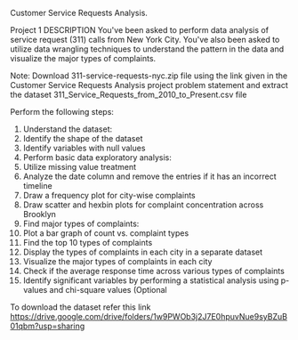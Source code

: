 Customer Service Requests Analysis.

Project 1
DESCRIPTION
You've been asked to perform data analysis of service request (311) calls from New York City. 
You've also been asked to utilize data wrangling techniques to understand the pattern in the data 
and visualize the major types of complaints.

Note: Download 311-service-requests-nyc.zip file using the link given in the Customer Service 
Requests Analysis project problem statement and extract the dataset 311_Service_Requests_from_2010_to_Present.csv file

Perform the following steps:
1. Understand the dataset:
  1. Identify the shape of the dataset
  2. Identify variables with null values
2. Perform basic data exploratory analysis:
  1. Utilize missing value treatment
  2. Analyze the date column and remove the entries if it has an incorrect timeline
  3. Draw a frequency plot for city-wise complaints
  4. Draw scatter and hexbin plots for complaint concentration across Brooklyn
3. Find major types of complaints:
  1. Plot a bar graph of count vs. complaint types
  2. Find the top 10 types of complaints
  3. Display the types of complaints in each city in a separate dataset
4. Visualize the major types of complaints in each city
5. Check if the average response time across various types of complaints
6. Identify significant variables by performing a statistical analysis using p-values and chi-square 
values (Optional

To download the dataset refer this link https://drive.google.com/drive/folders/1w9PWOb3j2J7E0hpuvNue9syBZuB01qbm?usp=sharing
